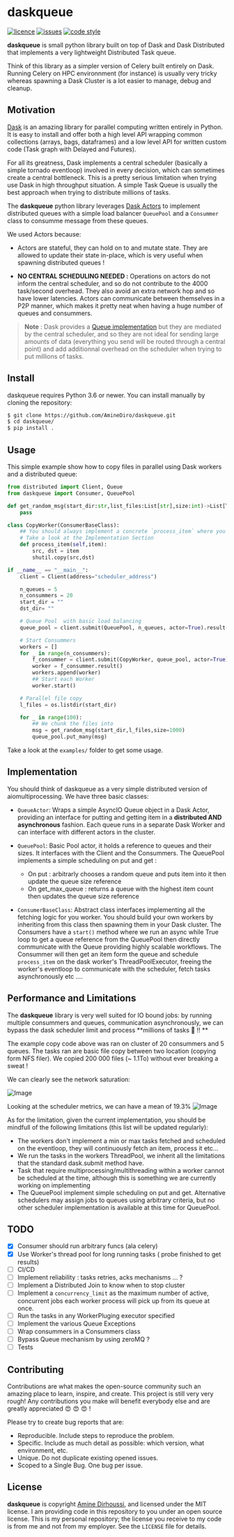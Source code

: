 daskqueue
===============

[![licence](https://img.shields.io/github/license/AmineDiro/daskqueue)](https://github.com/AmineDiro/daskqueue/blob/main/LICENSE.md)
[![issues](https://img.shields.io/github/issues/AmineDiro/daskqueue)](https://github.com/AmineDiro/daskqueue/issues)
[![code style](https://img.shields.io/badge/code%20style-black-000000.svg)](https://github.com/ambv/black)

**daskqueue** is small python library built on top of Dask and Dask Distributed that implements a very lightweight Distributed Task queue.

Think of this library as a simpler version of Celery built entirely on Dask. Running Celery on HPC environnment (for instance) is usually very tricky whereas spawning a Dask Cluster is a lot easier to manage, debug and cleanup.

Motivation
-------

[Dask](https://docs.dask.org/en/stable/) is an amazing library for parallel computing written entirely in Python. It is easy to install and offer both a high level API wrapping common collections (arrays, bags, dataframes) and a low level API for written custom code (Task graph with Delayed and Futures).

For all its greatness, Dask implements a central scheduler (basically a simple tornado eventloop) involved in every decision, which can sometimes create a central bottleneck. This is a pretty serious limitation when trying use Dask in high throughput situation. A simple Task Queue is usually the best approach when trying to distribute millions of tasks.

The **daskqueue** python library leverages [Dask Actors](https://distributed.dask.org/en/stable/actors.html) to implement distributed queues with a simple load balancer `QueuePool` and a `Consummer` class to consumme message from these queues.

We used Actors because:

- Actors are stateful, they  can hold on to and mutate state. They are allowed to update their state in-place, which is very useful when spawning distributed queues !

- **NO CENTRAL SCHEDULING NEEDED :** Operations on actors do not inform the central scheduler, and so do not contribute to the 4000 task/second overhead. They also avoid an extra network hop and so have lower latencies. Actors can communicate between themselves in a P2P manner, which makes it pretty neat when having a huge number of queues and consummers.

> **Note** :  Dask provides a [Queue implementation](https://docs.dask.org/en/stable/futures.html?highlight=queue#queues) but they are mediated by the central scheduler, and so they are not ideal for sending large amounts of data (everything you send will be routed through a central point) and add additionnal overhead on the scheduler when trying to put millions of tasks.


Install
-------

daskqueue requires Python 3.6 or newer.
You can install manually by cloning the repository:

```bash
$ git clone https://github.com/AmineDiro/daskqueue.git
$ cd daskqueue/
$ pip install .
```


Usage
-----


This simple example show how to copy files in parallel using Dask workers and a distributed queue:

```python
from distributed import Client, Queue
from daskqueue import Consumer, QueuePool

def get_random_msg(start_dir:str,list_files:List[str],size:int)->List[Tuple[str,str]]:
    pass

class CopyWorker(ConsumerBaseClass):
    ## You should always implement a concrete `process_item` where you define your processing code.
    # Take a look at the Implementation Section
    def process_item(self,item):
        src, dst = item
        shutil.copy(src,dst)

if __name__ == "__main__":
    client = Client(address="scheduler_address")

    n_queues = 5
    n_consummers = 20
    start_dir = ""
    dst_dir= ""

    # Queue Pool  with basic load balancing
    queue_pool = client.submit(QueuePool, n_queues, actor=True).result()

    # Start Consummers
    workers = []
    for _ in range(n_consummers):
        f_consummer = client.submit(CopyWorker, queue_pool, actor=True)
        worker = f_consummer.result()
        workers.append(worker)
        ## Start each Worker
        worker.start()

    # Parallel file copy
    l_files = os.listdir(start_dir)

    for _ in range(100):
        ## We chunk the files into
        msg = get_random_msg(start_dir,l_files,size=1000)
        queue_pool.put_many(msg)
```

Take a look at the `examples/` folder to get some usage.


Implementation
-------
You should think of daskqueue as a very simple distributed version of aiomultiprocessing. We have three basic classes:
- `QueueActor`: Wraps a simple AsyncIO Queue object in a Dask Actor, providing an interface for putting and getting item in a **distributed AND asynchronous** fashion. Each queue runs in a separate Dask Worker and can interface with different actors in the cluster.
- `QueuePool`: Basic Pool actor, it holds a reference to queues and their sizes. It interfaces with the Client and the Consummers. The QueuePool implements a simple scheduling on put and get :
    - On put : arbitrarly  chooses a random queue and puts item into it  then update the queue size reference
    - On get_max_queue : returns a queue with the highest item count then updates the queue size reference

- `ConsumerBaseClass`: Abstract class interfaces implementing all the fetching logic for you worker. You should build your own workers by inheriting from this class then spawning them in your Dask cluster. The Consumers have a `start()` method where we run an async while True loop to get a queue reference from the QueuePool then directly communicate with the Queue providing highly scalable workflows. The Consummer will then get an item form the queue and schedule `process_item` on the dask worker's ThreadPoolExecutor, freeing the worker's eventloop to communicate with the scheduler, fetch tasks asynchronously etc ....

Performance and Limitations
-------
The **daskqueue** library is very well suited for IO bound jobs: by running multiple consummers and queues, communication asynchronously, we can bypass the dask scheduler limit and process **millions of tasks 🥰 !! **

The example copy code above was ran on cluster of 20 consummers and 5 queues. The tasks ran are basic file copy between two location (copying form NFS filer). We copied 200 000 files (~ 1.1To) without ever breaking a sweat !

We can clearly see the network saturation:

![Image](figures/copy%20async.PNG)

Looking at the scheduler metrics, we can have a mean of 19.3%
![Image](figures/copy%20async3.PNG)

As for the limitation, given the current implementation, you should be mindfull of the following limitations (this list will be updated regularly):
- The workers don't implement a min or max tasks fetched and scheduled on the eventloop, they will continuously fetch an item, process it etc...
- We run the tasks in the workers ThreadPool, we inherit all the limitations that the standard dask.submit method have.
- Task that require multiprocessing/multithreading within a worker cannot be scheduled at the time, although this is something we are currently working on implementing
- The QueuePool implement simple scheduling on put and get. Alternative schedulers may assign jobs to queues using arbitrary criteria, but no other scheduler implementation is available at this time for QueuePool.

TODO
-------
- [x] Consumer should run arbitrary funcs (ala celery)
- [x] Use Worker's thread pool for long running tasks ( probe finished to get results)
- [ ] CI/CD
- [ ] Implement reliability : tasks retries, acks mechanisms ... ?
- [ ] Implement a Distributed Join to know when to stop cluster
- [ ] Implement a `concurrency_limit` as the maximum number of active, concurrent jobs each worker process will pick up from its queue at once.
- [ ] Run the tasks in any WorkerPluging executor specified
- [ ] Implement the various Queue Exceptions
- [ ] Wrap consummers in a Consummers class
- [ ] Bypass Queue mechanism by using zeroMQ ?
- [ ] Tests

Contributing
--------------
Contributions are what makes the open-source community such an amazing place to learn, inspire, and create.
This project is still very very rough! Any contributions you make will benefit everybody else and are greatly appreciated  😍 😍 😍 !

Please try to create bug reports that are:

- Reproducible. Include steps to reproduce the problem.
- Specific. Include as much detail as possible: which version, what environment, etc.
- Unique. Do not duplicate existing opened issues.
- Scoped to a Single Bug. One bug per issue.

License
-------

**daskqueue** is copyright [Amine Dirhoussi](https://jreese.sh), and licensed under
the MIT license.  I am providing code in this repository to you under an open
source license.  This is my personal repository; the license you receive to
my code is from me and not from my employer. See the `LICENSE` file for details.
